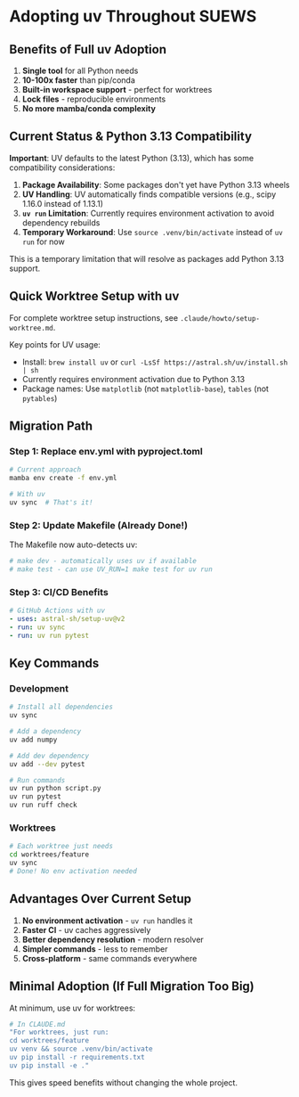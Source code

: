 # Adopting uv Throughout SUEWS

## Benefits of Full uv Adoption

1. **Single tool** for all Python needs
2. **10-100x faster** than pip/conda
3. **Built-in workspace support** - perfect for worktrees
4. **Lock files** - reproducible environments
5. **No more mamba/conda complexity**

## Current Status & Python 3.13 Compatibility

**Important**: UV defaults to the latest Python (3.13), which has some compatibility considerations:

1. **Package Availability**: Some packages don't yet have Python 3.13 wheels
2. **UV Handling**: UV automatically finds compatible versions (e.g., scipy 1.16.0 instead of 1.13.1)
3. **`uv run` Limitation**: Currently requires environment activation to avoid dependency rebuilds
4. **Temporary Workaround**: Use `source .venv/bin/activate` instead of `uv run` for now

This is a temporary limitation that will resolve as packages add Python 3.13 support.

## Quick Worktree Setup with uv

For complete worktree setup instructions, see `.claude/howto/setup-worktree.md`.

Key points for UV usage:
- Install: `brew install uv` or `curl -LsSf https://astral.sh/uv/install.sh | sh`
- Currently requires environment activation due to Python 3.13
- Package names: Use `matplotlib` (not `matplotlib-base`), `tables` (not `pytables`)

## Migration Path

### Step 1: Replace env.yml with pyproject.toml

```bash
# Current approach
mamba env create -f env.yml

# With uv
uv sync  # That's it!
```

### Step 2: Update Makefile (Already Done!)

The Makefile now auto-detects uv:

```makefile
# make dev - automatically uses uv if available
# make test - can use UV_RUN=1 make test for uv run
```

### Step 3: CI/CD Benefits

```yaml
# GitHub Actions with uv
- uses: astral-sh/setup-uv@v2
- run: uv sync
- run: uv run pytest
```

## Key Commands

### Development
```bash
# Install all dependencies
uv sync

# Add a dependency
uv add numpy

# Add dev dependency
uv add --dev pytest

# Run commands
uv run python script.py
uv run pytest
uv run ruff check
```

### Worktrees
```bash
# Each worktree just needs
cd worktrees/feature
uv sync
# Done! No env activation needed
```

## Advantages Over Current Setup

1. **No environment activation** - `uv run` handles it
2. **Faster CI** - uv caches aggressively
3. **Better dependency resolution** - modern resolver
4. **Simpler commands** - less to remember
5. **Cross-platform** - same commands everywhere

## Minimal Adoption (If Full Migration Too Big)

At minimum, use uv for worktrees:

```bash
# In CLAUDE.md
"For worktrees, just run:
cd worktrees/feature
uv venv && source .venv/bin/activate
uv pip install -r requirements.txt
uv pip install -e ."
```

This gives speed benefits without changing the whole project.